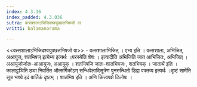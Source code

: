 ```yaml
---
index: 4.3.36
index_padded: 4.3.036
sutra: वत्सशालाऽभिजिदश्वयुक्छतभिषजो वा
vritti: balamanorama

---
```

<<वत्सशालाऽभिजिदश्वयुक्छतभिषजो वा>> - वत्सशालाभिजित् । एभ्य इति । वत्सशाला, अभिजित्, अआयुज्, शतभिषज् इत्येभ्य इत्यर्थः ।परस्ये॑ति शेषः । इत्यादीति अभिजिति जात आभिजितः, अभिजित् । अआयुजोर्जातः-आआयुजः, अआयुक् । शतभिषजि जातः-शातभिषजः , शतभिषक् । जातार्थे इति ।कालाट्ठञि॑ति ठञा निवर्तित औत्सर्गिकोऽण् सन्धिवेलादिसूत्रेण पुनरुत्थितो डिद्वा वक्तव्य इत्यर्थः ।दृष्टं सामे॑ति सूत्र भाष्ये इदं वार्तिकं दृष्टम् । शातभिष इति । अणि ङित्त्वपक्षे टिलोपः । 